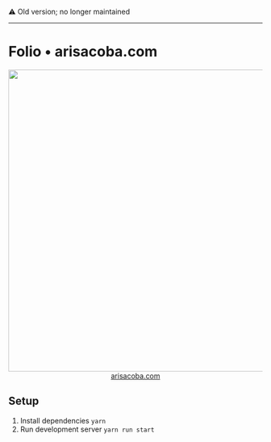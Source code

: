 ⚠️ Old version; no longer maintained

<hr>

# Folio • arisacoba.com

<p align='center'>
<a href='http://www.arisacoba.com'><img src='https://user-images.githubusercontent.com/8143661/69004213-6da54900-094a-11ea-9a54-6a9de93549b3.gif' width=600></a>
<br><a href='http://www.arisacoba.com'>arisacoba.com</a></p>

## Setup
1. Install dependencies `yarn`
2. Run development server `yarn run start`